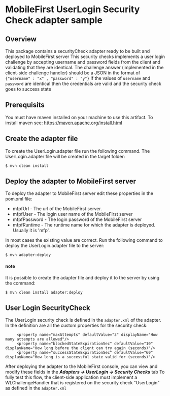 # MobileFirst UserLogin Security Check adapter sample

## Overview
This package contains a securityCheck adapter ready to be built and deployed to MobileFirst server
This security checks implements a user login challenge by accepting username and password fields from the client and validating that they are identical. 
The challenge answer (implemented in the client-side challenge handler) should be a JSON in the format of `{"username" : "x" , "password" : "y"}`
If the values of `username` and `password` are identical then the credentials are valid and the security check goes to success state



## Prerequisits
You must have maven installed on your machine to use this artifact.
To install maven see: https://maven.apache.org/install.html

## Create the adapter file
To create the UserLogin.adapter file run the following command. The UserLogin.adapter file will be created in the target folder:
```
$ mvn clean install
```

## Deploy the adapter to MobileFirst server
To deploy the adapter to MobileFirst server edit these properties in the pom.xml file:

* mfpfUrl - The url of the MobileFirst server.
* mfpfUser - The login user name of the MobileFirst server
* mfpfPassword - The login password of the MobileFirst server
* mfpfRuntime - The runtime name for which the adapter is deployed. Usually it is 'mfp'.

In most cases the existing value are correct.
Run the following command to deploy the UserLogin.adapter file to the server:
```
$ mvn adapter:deploy
```

#### note
It is possible to create the adapter file and deploy it to the server by using the command:
```
$ mvn clean install adapter:deploy
```

## User Login SecurityCheck
The UserLogin security check is defined in the `adapter.xml` of the adapter.
In the definition are all the custom properties for the security check:

```
     <property name="maxAttempts" defaultValue="3" displayName="How many attempts are allowed"/>
     <property name="blockedStateExpirationSec" defaultValue="10" displayName="How long before the client can try again (seconds)"/>
     <property name="successStateExpirationSec" defaultValue="60" displayName="How long is a successful state valid for (seconds)"/>
```

After deploying the adapter to the MobileFirst console, you can view and modify these fields in the ***Adapters -> UserLogin -> Security Checks*** tab
To fully test this flow, the client-side application must implement a WLChallengeHandler that is registered on the security check "UserLogin" as defined in the `adapter.xml`

  